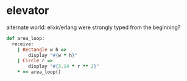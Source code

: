 # elevator

alternate world: elixir/erlang were strongly typed from the beginning?

```ruby
def area_loop:
  receive:
    | Rectangle w h =>
        display "#{w * h}"
    | Circle r =>
        display "#{3.14 * r ** 2}"
    * => area_loop()
```

